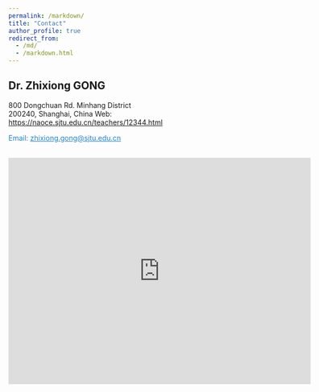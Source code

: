 ```yaml
---
permalink: /markdown/
title: "Contact"
author_profile: true
redirect_from: 
  - /md/
  - /markdown.html
---
```


## Dr. Zhixiong GONG


800 Dongchuan Rd. Minhang District <br />
200240, Shanghai, China 
Web: https://naoce.sjtu.edu.cn/teachers/12344.html<br />
<p style="color:rgb(41, 128, 185);">Email: <u>zhixiong.gong@sjtu.edu.cn</u></p><br />


<iframe src="https://www.google.com/maps/embed?pb=!1m18!1m12!1m3!1d3419.036951877523!2d121.4337784!3d31.025220099999995!2m3!1f0!2f0!3f0!3m2!1i1024!2i768!4f13.1!3m3!1m2!1s0x35b265393c01008b%3A0xb49a734ac5177e3d!2sShanghai%20Jiao%20Tong%20University!5e0!3m2!1sen!2sfr!4v1666709783634!5m2!1sen!2sfr" width="600" height="450" style="border:0;" allowfullscreen="" loading="lazy" referrerpolicy="no-referrer-when-downgrade"></iframe>
